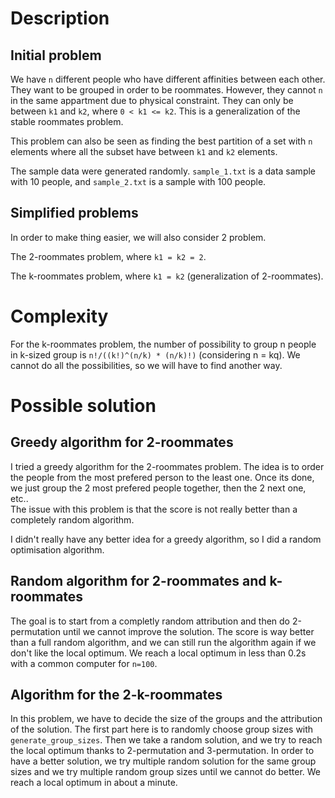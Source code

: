 # Description
## Initial problem
We have `n` different people who have different affinities between each other. They want to be grouped in order to be roommates. However, they cannot `n` in the same appartment due to physical constraint. They can only be between `k1` and `k2`, where `0 < k1 <= k2`. This is a generalization of the stable roommates problem. 

This problem can also be seen as finding the best partition of a set with `n` elements where all the subset have between `k1` and `k2` elements. 

The sample data were generated randomly. `sample_1.txt` is a data sample with 10 people, and `sample_2.txt` is a sample with 100 people.

## Simplified problems
In order to make thing easier, we will also consider 2 problem.

The 2-roommates problem, where `k1 = k2 = 2`.

The k-roommates problem, where `k1 = k2` (generalization of 2-roommates).

# Complexity
For the k-roommates problem, the number of possibility to group n people in k-sized group is `n!/((k!)^(n/k) * (n/k)!)` (considering n = kq). We cannot do all the possibilities, so we will have to find another way.

# Possible solution
## Greedy algorithm for 2-roommates
I tried a greedy algorithm for the 2-roommates problem. The idea is to order the people from the most prefered person to the least one. Once its done, we just group the 2 most prefered people together, then the 2 next one, etc..  
The issue with this problem is that the score is not really better than a completely random algorithm.

I didn't really have any better idea for a greedy algorithm, so I did a random optimisation algorithm.

## Random algorithm for 2-roommates and k-roommates
The goal is to start from a completly random attribution and then do 2-permutation until we cannot improve the solution. The score is way better than a full random algorithm, and we can still run the algorithm again if we don't like the local optimum. We reach a local optimum in less than 0.2s with a common computer for `n=100`.

## Algorithm for the 2-k-roommates
In this problem, we have to decide the size of the groups and the attribution of the solution. The first part here is to randomly choose group sizes with `generate_group_sizes`. Then we take a random solution, and we try to reach the local optimum thanks to 2-permutation and 3-permutation. In order to have a better solution, we try multiple random solution for the same group sizes and we try multiple random group sizes until we cannot do better. We reach a local optimum in about a minute.